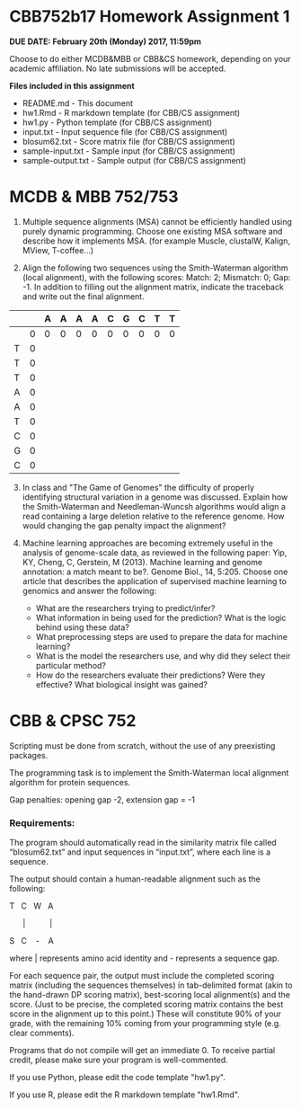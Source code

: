 CBB752b17 Homework Assignment 1
=====================

**DUE DATE: February 20th (Monday) 2017, 11:59pm**

Choose to do either MCDB&MBB or CBB&CS homework, depending on your academic
affiliation. No late submissions will be accepted.

**Files included in this assignment**
- README.md - This document
- hw1.Rmd - R markdown template (for CBB/CS assignment)
- hw1.py - Python template (for CBB/CS assignment)
- input.txt - Input sequence file (for CBB/CS assignment)
- blosum62.txt - Score matrix file (for CBB/CS assignment)
- sample-input.txt - Sample input (for CBB/CS assignment)
- sample-output.txt - Sample output (for CBB/CS assignment)

MCDB & MBB 752/753
=====================

1.  Multiple sequence alignments (MSA) cannot be efficiently handled using
    purely dynamic programming. Choose one existing MSA software and describe
    how it implements MSA. (for example Muscle, clustalW, Kalign, MView,
    T-coffee...)

3. Align the following two sequences using the Smith-Waterman algorithm (local
alignment), with the following scores: Match: 2; Mismatch: 0; Gap: -1. In addition to filling out the alignment matrix, indicate the traceback and write out the final alignment.


|   |   | A | A | A | A | C | G | C | T | T |
|---|---|---|---|---|---|---|---|---|---|---|
|   | 0 | 0 | 0 | 0 | 0 | 0 | 0 | 0 | 0 | 0 |
| T | 0 |   |   |   |   |   |   |   |   |   |
| T | 0 |   |   |   |   |   |   |   |   |   |
| T | 0 |   |   |   |   |   |   |   |   |   |
| A | 0 |   |   |   |   |   |   |   |   |   |
| A | 0 |   |   |   |   |   |   |   |   |   |
| T | 0 |   |   |   |   |   |   |   |   |   |
| C | 0 |   |   |   |   |   |   |   |   |   |
| G | 0 |   |   |   |   |   |   |   |   |   |
| C | 0 |   |   |   |   |   |   |   |   |   |

3. In class and "The Game of Genomes" the difficulty of properly identifying   structural variation in a genome was discussed. Explain how the Smith-Waterman and Needleman-Wuncsh algorithms would align a read containing a large deletion relative to the reference genome. How would changing the gap penalty impact the alignment?

4.  Machine learning approaches are becoming extremely useful in the analysis of
    genome-scale data, as reviewed in the following paper: Yip, KY, Cheng, C,
    Gerstein, M (2013). Machine learning and genome annotation: a match meant to
    be?. Genome Biol., 14, 5:205. Choose one article that describes the
    application of supervised machine learning to genomics and answer the
    following:
    -   What are the researchers trying to predict/infer?
    -   What information in being used for the prediction? What is the logic
        behind using these data?
    -   What preprocessing steps are used to prepare the data for machine
        learning?
    -   What is the model the researchers use, and why did they select their
        particular method?
    -   How do the researchers evaluate their predictions? Were they effective?
        What biological insight was gained?
        

CBB & CPSC 752
==========

Scripting must be done from scratch, without the use of any preexisting
packages.

The programming task is to implement the Smith-Waterman local alignment
algorithm for protein sequences.

Gap penalties: opening gap -2, extension gap = -1

### Requirements:

The program should automatically read in the similarity matrix file called
“blosum62.txt” and input sequences in “input.txt”, where each line is a
sequence.

The output should contain a human-readable alignment such as the following:

T&nbsp;&nbsp;&nbsp;C&nbsp;&nbsp;&nbsp;W&nbsp;&nbsp;&nbsp;A

&nbsp;&nbsp;&nbsp;&nbsp;&nbsp;&nbsp;|&nbsp;&nbsp;&nbsp;&nbsp;&nbsp;&nbsp;&nbsp;&nbsp;&nbsp;&nbsp;&nbsp;|

S&nbsp;&nbsp;&nbsp;C&nbsp;&nbsp;&nbsp;&nbsp;-&nbsp;&nbsp;&nbsp;&nbsp;A

where \| represents amino acid identity and - represents a sequence gap.

For each sequence pair, the output must include the completed scoring matrix
(including the sequences themselves) in tab-delimited format (akin to the
hand-drawn DP scoring matrix), best-scoring local alignment(s) and the score.
(Just to be precise, the completed scoring matrix contains the best score in the
alignment up to this point.) These will constitute 90% of your grade, with the
remaining 10% coming from your programming style (e.g. clear comments).

Programs that do not compile will get an immediate 0. To receive partial credit,
please make sure your program is well-commented.

If you use Python, please edit the code template "hw1.py". 

If you use R, please edit the R markdown template "hw1.Rmd".
